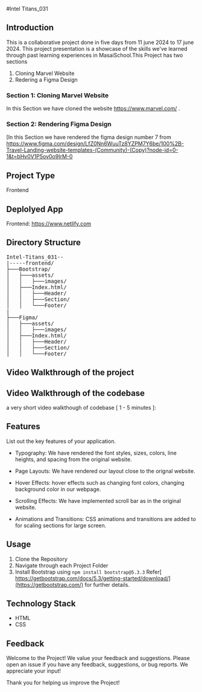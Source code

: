 #Intel Titans_031


## Introduction

This is a collaborative project done in five days from 11 june 2024 to 17 june 2024. This project presentation is a showcase of the skills we've learned through past learning experiences in MasaiSchool.This Project has two sections
1. Cloning Marvel Website 
2. Redering a Figma Design

### Section 1: Cloning Marvel Website 

In this Section we have cloned the website https://www.marvel.com/ . 

### Section 2: Rendering Figma Design

[In this Section we have rendered the figma design number 7 from https://www.figma.com/design/LfZ0Nn6WuuTz8YZPM7Y6be/100%2B-Travel-Landing-website-templates-(Community)-(Copy)?node-id=0-1&t=bHv0V1P5ov0o9IrM-0 
## Project Type

Frontend

## Deplolyed App

Frontend: https://www.netlify.com

## Directory Structure

<pre>
Intel-Titans_031--
|-----frontend/
├───Bootstrap/
│   ├───assets/
│   │   ├───images/
│   ├───Index.html/
│   │   ├───Header/
│   │   ├───Section/
│   │   └───Footer/
|
├───Figma/
│   ├───assets/
│   │   ├───images/
│   ├───Index.html/
│   │   ├───Header/
│   │   ├───Section/
│   │   └───Footer/
</pre>


## Video Walkthrough of the project




## Video Walkthrough of the codebase

a very short video walkthough of codebase [ 1 - 5 minutes ]:

## Features
List out the key features of your application.

- Typography: We have rendered the font styles, sizes, colors, line heights, and spacing from the original website.

- Page Layouts: We have rendered our layout close to the orignal website.

- Hover Effects: hover effects such as changing font colors, changing background color in our webpage.

- Scrolling Effects: We have implemented scroll bar as in the original website.

- Animations and Transitions: CSS animations and transitions are added to for scaling sections for large screen.


## Usage

1. Clone the Repository
2. Navigate through each Project Folder
3. Install Bootstrap using 
````npm install bootstrap@5.3.3````
Refer[ https://getbootstrap.com/docs/5.3/getting-started/download/](https://getbootstrap.com/) for further details.



## Technology Stack

- HTML
- CSS

## Feedback

Welcome to the Project! We value your feedback and suggestions.
Please open an issue if you have any feedback, suggestions, or bug reports. We appreciate your input! 

Thank you for helping us improve the Project!
